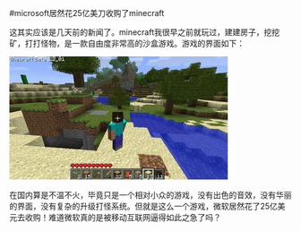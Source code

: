 #microsoft居然花25亿美刀收购了minecraft

这其实应该是几天前的新闻了。minecraft我很早之前就玩过，建建房子，挖挖矿，打打怪物，是一款自由度非常高的沙盒游戏。游戏的界面如下：

<a href="photo/2014-09-18/minecraft.jpg" title=""><img src="photo/2014-09-18/minecraft.jpg"></a>

在国内算是不温不火，毕竟只是一个相对小众的游戏，没有出色的音效，没有华丽的界面，没有复杂的升级打怪系统。但就是这么一个游戏，微软居然花了25亿美元去收购！难道微软真的是被移动互联网逼得如此之急了吗？
